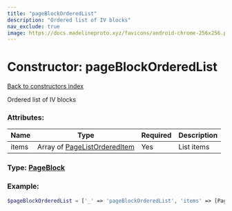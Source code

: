 ```yaml
---
title: "pageBlockOrderedList"
description: "Ordered list of IV blocks"
nav_exclude: true
image: https://docs.madelineproto.xyz/favicons/android-chrome-256x256.png
---
```

# Constructor: pageBlockOrderedList  
[Back to constructors index](index.md)



Ordered list of IV blocks

### Attributes:

| Name     |    Type       | Required | Description |
|----------|---------------|----------|-------------|
|items|Array of [PageListOrderedItem](../types/PageListOrderedItem.md) | Yes|List items|



### Type: [PageBlock](../types/PageBlock.md)


### Example:

```php
$pageBlockOrderedList = ['_' => 'pageBlockOrderedList', 'items' => [PageListOrderedItem, PageListOrderedItem]];
```  
